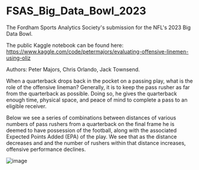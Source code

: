 # FSAS_Big_Data_Bowl_2023

The Fordham Sports Analytics Society's submission for the NFL's 2023 Big Data Bowl.

The public Kaggle notebook can be found here: https://www.kaggle.com/code/petermajors/evaluating-offensive-linemen-using-oliz

Authors: Peter Majors, Chris Orlando, Jack Townsend.

When a quarterback drops back in the pocket on a passing play, what is the role of the offensive lineman? Generally, it is to keep the pass rusher as far from the quarterback as possible. Doing so, he gives the quarterback enough time, physical space, and peace of mind to complete a pass to an eligible receiver.

Below we see a series of combinations between distances of various numbers of pass rushers from a quarterback on the final frame he is deemed to have possession of the football, along with the associated Expected Points Added (EPA) of the play. We see that as the distance decreases and and the number of rushers within that distance increases, offensive performance declines.

![image](https://user-images.githubusercontent.com/73561125/212229770-f89c2b8c-321f-4796-af13-6c6aed9d9aa6.png)

